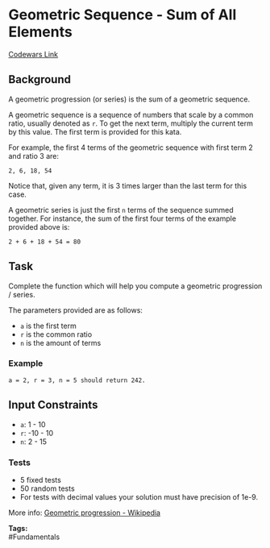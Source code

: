 # Geometric Sequence - Sum of All Elements

[Codewars Link](https://www.codewars.com/kata/55cb000321ca31039e00007d/python)

## Background
A geometric progression (or series) is the sum of a geometric sequence.

A geometric sequence is a sequence of numbers that scale by a common ratio, usually denoted as `r`. To get the next term, multiply the current term by this value. The first term is provided for this kata.

For example, the first 4 terms of the geometric sequence with first term 2 and ratio 3 are:

```
2, 6, 18, 54
```

Notice that, given any term, it is 3 times larger than the last term for this case.

A geometric series is just the first `n` terms of the sequence summed together. For instance, the sum of the first four terms of the example provided above is:

```
2 + 6 + 18 + 54 = 80
```

## Task
Complete the function which will help you compute a geometric progression / series.

The parameters provided are as follows:
- `a` is the first term
- `r` is the common ratio
- `n` is the amount of terms

### Example
```
a = 2, r = 3, n = 5 should return 242.
```

## Input Constraints
- `a`: 1 - 10
- `r`: -10 - 10
- `n`: 2 - 15

### Tests
- 5 fixed tests
- 50 random tests
- For tests with decimal values your solution must have precision of 1e-9.

More info: [Geometric progression - Wikipedia](https://en.wikipedia.org/wiki/Geometric_progression)

**Tags:**  
#Fundamentals